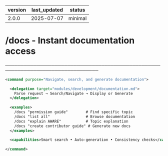 | version | last_updated | status |
|---------|--------------|--------|
| 2.0.0   | 2025-07-07   | minimal |

# /docs - Instant documentation access

────────────────────────────────────────────────────────────────────────────────

```xml
<command purpose="Navigate, search, and generate documentation">
  
  <delegation target="modules/development/documentation.md">
    Parse request → Search/Navigate → Display or Generate
  </delegation>
  
  <examples>
    /docs "permission guide"        # Find specific topic
    /docs "list all"                # Browse documentation
    /docs "explain AWARE"           # Topic explanation
    /docs "create contributor guide" # Generate new docs
  </examples>
  
  <capabilities>Smart search • Auto-generation • Consistency checks</capabilities>
  
</command>
```